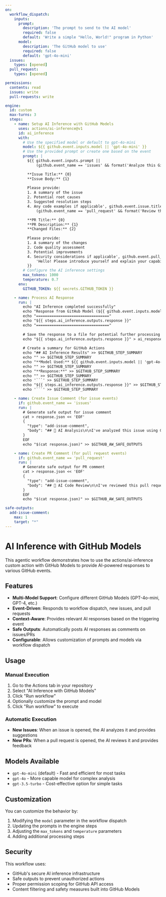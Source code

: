 ```yaml
---
on:
  workflow_dispatch:
    inputs:
      prompt:
        description: 'The prompt to send to the AI model'
        required: false
        default: 'Write a simple "Hello, World!" program in Python'
      model:
        description: 'The GitHub model to use'
        required: false
        default: 'gpt-4o-mini'
  issues:
    types: [opened]
  pull_request:
    types: [opened]

permissions:
  contents: read
  issues: write
  pull-requests: write

engine:
  id: custom
  max-turns: 3
  steps:
    - name: Setup AI Inference with GitHub Models
      uses: actions/ai-inference@v1
      id: ai_inference
      with:
        # Use the specified model or default to gpt-4o-mini
        model: ${{ github.event.inputs.model || 'gpt-4o-mini' }}
        # Use the provided prompt or create one based on the event
        prompt: |
          ${{ github.event.inputs.prompt || 
              (github.event_name == 'issues' && format('Analyze this GitHub issue and provide suggestions for resolution: 

          **Issue Title:** {0}
          **Issue Body:** {1}
          
          Please provide:
          1. A summary of the issue
          2. Potential root causes
          3. Suggested resolution steps
          4. Any code examples if applicable', github.event.issue.title, github.event.issue.body)) ||
              (github.event_name == 'pull_request' && format('Review this GitHub pull request and provide feedback:

          **PR Title:** {0}
          **PR Description:** {1}
          **Changed Files:** {2}
          
          Please provide:
          1. A summary of the changes
          2. Code quality assessment
          3. Potential improvements
          4. Security considerations if applicable', github.event.pull_request.title, github.event.pull_request.body, join(github.event.pull_request.changed_files.*.filename, ', '))) ||
              'Hello! Please introduce yourself and explain your capabilities as a GitHub AI assistant.'
          }}
        # Configure the AI inference settings
        max_tokens: 1000
        temperature: 0.7
      env:
        GITHUB_TOKEN: ${{ secrets.GITHUB_TOKEN }}

    - name: Process AI Response
      run: |
        echo "AI Inference completed successfully"
        echo "Response from GitHub Model (${{ github.event.inputs.model || 'gpt-4o-mini' }}):"
        echo "================================="
        echo "${{ steps.ai_inference.outputs.response }}"
        echo "================================="
        
        # Save the response to a file for potential further processing
        echo "${{ steps.ai_inference.outputs.response }}" > ai_response.txt
        
        # Create a summary for GitHub Actions
        echo "## AI Inference Results" >> $GITHUB_STEP_SUMMARY
        echo "" >> $GITHUB_STEP_SUMMARY
        echo "**Model Used:** ${{ github.event.inputs.model || 'gpt-4o-mini' }}" >> $GITHUB_STEP_SUMMARY
        echo "" >> $GITHUB_STEP_SUMMARY
        echo "**Response:**" >> $GITHUB_STEP_SUMMARY
        echo "" >> $GITHUB_STEP_SUMMARY
        echo '```' >> $GITHUB_STEP_SUMMARY
        echo "${{ steps.ai_inference.outputs.response }}" >> $GITHUB_STEP_SUMMARY
        echo '```' >> $GITHUB_STEP_SUMMARY

    - name: Create Issue Comment (for issue events)
      if: github.event_name == 'issues'
      run: |
        # Generate safe output for issue comment
        cat > response.json << 'EOF'
        {
          "type": "add-issue-comment",
          "body": "## 🤖 AI Analysis\n\nI've analyzed this issue using GitHub's AI models. Here's my assessment:\n\n${{ steps.ai_inference.outputs.response }}\n\n---\n*This response was generated using GitHub Models via the AI Inference action.*"
        }
        EOF
        echo "$(cat response.json)" >> $GITHUB_AW_SAFE_OUTPUTS

    - name: Create PR Comment (for pull request events) 
      if: github.event_name == 'pull_request'
      run: |
        # Generate safe output for PR comment
        cat > response.json << 'EOF'
        {
          "type": "add-issue-comment", 
          "body": "## 🤖 AI Code Review\n\nI've reviewed this pull request using GitHub's AI models. Here's my feedback:\n\n${{ steps.ai_inference.outputs.response }}\n\n---\n*This review was generated using GitHub Models via the AI Inference action.*"
        }
        EOF
        echo "$(cat response.json)" >> $GITHUB_AW_SAFE_OUTPUTS

safe-outputs:
  add-issue-comment:
    max: 1
    target: "*"
---
```


# AI Inference with GitHub Models

This agentic workflow demonstrates how to use the actions/ai-inference custom action with GitHub Models to provide AI-powered responses to various GitHub events.

## Features

- **Multi-Model Support**: Configure different GitHub Models (GPT-4o-mini, GPT-4, etc.)
- **Event-Driven**: Responds to workflow dispatch, new issues, and pull requests
- **Context-Aware**: Provides relevant AI responses based on the triggering event
- **Safe Outputs**: Automatically posts AI responses as comments on issues/PRs
- **Configurable**: Allows customization of prompts and models via workflow dispatch

## Usage

### Manual Execution
1. Go to the Actions tab in your repository
2. Select "AI Inference with GitHub Models"
3. Click "Run workflow"
4. Optionally customize the prompt and model
5. Click "Run workflow" to execute

### Automatic Execution
- **New Issues**: When an issue is opened, the AI analyzes it and provides suggestions
- **New PRs**: When a pull request is opened, the AI reviews it and provides feedback

## Models Available
- `gpt-4o-mini` (default) - Fast and efficient for most tasks
- `gpt-4o` - More capable model for complex analysis
- `gpt-3.5-turbo` - Cost-effective option for simple tasks

## Customization

You can customize the behavior by:
1. Modifying the `model` parameter in the workflow dispatch
2. Updating the prompts in the engine steps
3. Adjusting the `max_tokens` and `temperature` parameters
4. Adding additional processing steps

## Security

This workflow uses:
- GitHub's secure AI inference infrastructure
- Safe outputs to prevent unauthorized actions
- Proper permission scoping for GitHub API access
- Content filtering and safety measures built into GitHub Models